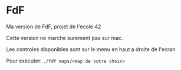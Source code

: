 # FdF
Ma version de FdF, projet de l'ecole 42

Cette version ne marche surement pas sur mac.

Les controles disponibles sont sur le menu en haut a droite de l'ecran

Pour executer: `./fdf maps/<map de votre choix>`
